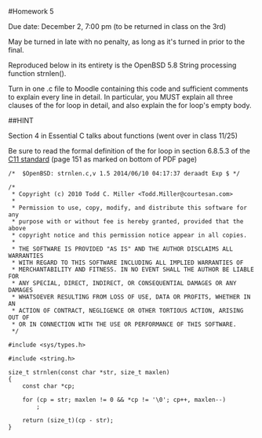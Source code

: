 #Homework 5

Due date: December 2, 7:00 pm (to be returned in class on the 3rd)

May be turned in late with no penalty, as long as it's turned in prior to the final.

Reproduced below in its entirety is the OpenBSD 5.8 String processing function strnlen().

Turn in one .c file to Moodle containing this code and sufficient comments to explain every line in detail. In particular, you MUST explain all three clauses of the for loop in detail, and also explain the for loop's empty body.


##HINT

Section 4 in Essential C talks about functions (went over in class 11/25)

Be sure to read the formal definition of the for loop in section 6.8.5.3 of the [C11 standard](http://www.open-std.org/jtc1/sc22/wg14/www/docs/n1570.pdf) (page 151 as marked on bottom of PDF page)


```
/*  $OpenBSD: strnlen.c,v 1.5 2014/06/10 04:17:37 deraadt Exp $ */

/*
 * Copyright (c) 2010 Todd C. Miller <Todd.Miller@courtesan.com>
 *
 * Permission to use, copy, modify, and distribute this software for any
 * purpose with or without fee is hereby granted, provided that the above
 * copyright notice and this permission notice appear in all copies.
 *
 * THE SOFTWARE IS PROVIDED "AS IS" AND THE AUTHOR DISCLAIMS ALL WARRANTIES
 * WITH REGARD TO THIS SOFTWARE INCLUDING ALL IMPLIED WARRANTIES OF
 * MERCHANTABILITY AND FITNESS. IN NO EVENT SHALL THE AUTHOR BE LIABLE FOR
 * ANY SPECIAL, DIRECT, INDIRECT, OR CONSEQUENTIAL DAMAGES OR ANY DAMAGES
 * WHATSOEVER RESULTING FROM LOSS OF USE, DATA OR PROFITS, WHETHER IN AN
 * ACTION OF CONTRACT, NEGLIGENCE OR OTHER TORTIOUS ACTION, ARISING OUT OF
 * OR IN CONNECTION WITH THE USE OR PERFORMANCE OF THIS SOFTWARE.
 */

#include <sys/types.h>

#include <string.h>

size_t strnlen(const char *str, size_t maxlen)
{
    const char *cp;

    for (cp = str; maxlen != 0 && *cp != '\0'; cp++, maxlen--)
        ;

    return (size_t)(cp - str);
}
```
